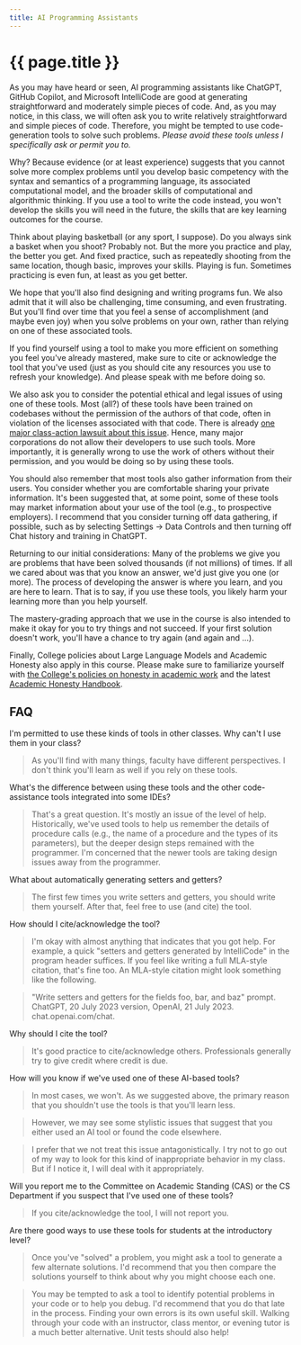 ```yaml
---
title: AI Programming Assistants
---
```

# {{ page.title }}

As you may have heard or seen, AI programming assistants like ChatGPT, GitHub Copilot, and Microsoft IntelliCode are good at generating straightforward and moderately simple pieces of code.  And, as you may notice, in this class, we will often ask you to write relatively straightforward and simple pieces of code.  Therefore, you might be tempted to use code-generation tools to solve such problems.  _Please avoid these tools unless I specifically ask or permit you to._ 

Why?  Because evidence (or at least experience) suggests that you cannot solve more complex problems until you develop basic competency with the syntax and semantics of a programming language, its associated computational model, and the broader skills of computational and algorithmic thinking.  If you use a tool to write the code instead, you won't develop the skills you will need in the future, the skills that are key learning outcomes for the course.

Think about playing basketball (or any sport, I suppose).  Do you always sink a basket when you shoot?  Probably not.  But the more you practice and play, the better you get.  And fixed practice, such as repeatedly shooting from the same location, though basic, improves your skills.  Playing is fun.  Sometimes practicing is even fun, at least as you get better.

We hope that you'll also find designing and writing programs fun.  We also admit that it will also be challenging, time consuming, and even frustrating.  But you'll find over time that you feel a sense of accomplishment (and maybe even joy) when you solve problems on your own, rather than relying on one of these associated tools.  

If you find yourself using a tool to make you more efficient on something you feel you've already mastered, make sure to cite or acknowledge the tool that you've used (just as you should cite any resources you use to refresh your knowledge).  And please speak with me before doing so.

We also ask you to consider the potential ethical and legal issues of using one of these tools.  Most (all?) of these tools have been trained on codebases without the permission of the authors of that code, often in violation of the licenses associated with that code.  There is already [one major class-action lawsuit about this issue](https://githubcopilotlitigation.com).  Hence, many major corporations do not allow their developers to use such tools.  More importantly, it is generally wrong to use the work of others without their permission, and you would be doing so by using these tools.

You should also remember that most tools also gather information from their users.  You consider whether you are comfortable sharing your private information.  It's been suggested that, at some point, some of these tools may market information about your use of the tool (e.g., to prospective employers).  I recommend that you consider turning off data gathering, if possible, such as by selecting Settings -> Data Controls and then turning off Chat history and training in ChatGPT. 

Returning to our initial considerations: Many of the problems we give you are problems that have been solved thousands (if not millions) of times.  If all we cared about was that you know an answer, we'd just give you one (or more).  The process of developing the answer is where you learn, and you are here to learn.  That is to say, if you use these tools, you likely harm your learning more than you help yourself.

The mastery-grading approach that we use in the course is also intended to make it okay for you to try things and not succeed.  If your first solution doesn't work, you'll have a chance to try again (and again and ...).

Finally, College policies about Large Language Models and Academic Honesty also apply in this course.  Please make sure to familiarize yourself with [the College's policies on honesty in academic work](https://catalog.grinnell.edu/content.php?catoid=32&navoid=5208#Honesty_in_Academic_Work) and the latest [Academic Honesty Handbook](https://grinco.sharepoint.com/sites/DeansOffice/AcademicProgramsLibrary/Forms/AllItems.aspx?id=%2Fsites%2FDeansOffice%2FAcademicProgramsLibrary%2FAcademic%5FHonesty%5FBooklet%2Epdf&parent=%2Fsites%2FDeansOffice%2FAcademicProgramsLibrary).

FAQ
---

I'm permitted to use these kinds of tools in other classes.  Why can't I use them in your class?

> As you'll find with many things, faculty have different perspectives.  I don't think you'll learn as well if you rely on these tools.

What's the difference between using these tools and the other code-assistance tools integrated into some IDEs?

> That's a great question.  It's mostly an issue of the level of help.  Historically, we've used tools to help us remember the details of procedure calls (e.g., the name of a procedure and the types of its parameters), but the deeper design steps remained with the programmer.  I'm concerned that the newer tools are taking design issues away from the programmer.

What about automatically generating setters and getters?

> The first few times you write setters and getters, you should write them yourself. After that, feel free to use (and cite) the tool.

How should I cite/acknowledge the tool?

> I'm okay with almost anything that indicates that you got help.  For example, a quick "setters and getters generated by IntelliCode" in the program header suffices.  If you feel like writing a full MLA-style citation, that's fine too.  An MLA-style citation might look something like the following.

> "Write setters and getters for the fields foo, bar, and baz" prompt.  ChatGPT,  20 July 2023 version, OpenAI, 21 July 2023.  chat.openai.com/chat.

Why should I cite the tool?

> It's good practice to cite/acknowledge others.  Professionals generally try to give credit where credit is due.

How will you know if we've used one of these AI-based tools?

> In most cases, we won't.  As we suggested above, the primary reason that you shouldn't use the tools is that you'll learn less.

> However, we may see some stylistic issues that suggest that you either used an AI tool or found the code elsewhere.

> I prefer that we not treat this issue antagonistically.  I try not to go out of my way to look for this kind of inappropriate behavior in my class.  But if I notice it, I will deal with it appropriately.

Will you report me to the Committee on Academic Standing (CAS) or the CS Department if you suspect that I've used one of these tools?

> If you cite/acknowledge the tool, I will not report you.

Are there good ways to use these tools for students at the introductory level?

> Once you've "solved" a problem, you might ask a tool to generate a few alternate solutions.  I'd recommend that you then compare the solutions yourself to think about why you might choose each one.

> You may be tempted to ask a tool to identify potential problems in your code or to help you debug.  I'd recommend that you do that late in the process.  Finding your own errors is its own useful skill.  Walking through your code with an instructor, class mentor, or evening tutor is a much better alternative.  Unit tests should also help!
